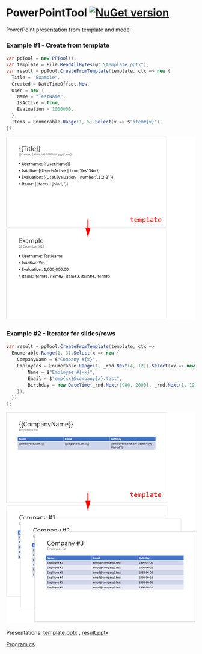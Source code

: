 # PowerPointTool [![NuGet version](https://badge.fury.io/nu/PowerPointTool.svg)](http://badge.fury.io/nu/PowerPointTool)
PowerPoint presentation from template and model

### Example #1 - Create from template

```C#
var ppTool = new PPTool();
var template = File.ReadAllBytes(@".\template.pptx");
var result = ppTool.CreateFromTemplate(template, ctx => new {
  Title = "Example",
  Created = DateTimeOffset.Now,
  User = new { 
    Name = "TestName", 
    IsActive = true,
    Evaluation = 1000000,
  },
  Items = Enumerable.Range(1, 5).Select(x => $"item#{x}"),
});
```

![](https://raw.githubusercontent.com/mustaddon/PowerPointService/master/Test/Images/example01.png)

### Example #2 - Iterator for slides/rows

```C#
var result = ppTool.CreateFromTemplate(template, ctx => 
  Enumerable.Range(1, 3).Select(x => new {
    CompanyName = $"Company #{x}",
    Employees = Enumerable.Range(1, _rnd.Next(4, 12)).Select(xx => new {
        Name = $"Employee #{xx}",
        Email = $"emp{xx}@company{x}.test",
        Birthday = new DateTime(_rnd.Next(1980, 2000), _rnd.Next(1, 12), 1).AddDays(_rnd.Next(0, 30)),
    }),
  })
);
```

![](https://raw.githubusercontent.com/mustaddon/PowerPointService/master/Test/Images/example02.png)

Presentations: 
[template.pptx](https://raw.githubusercontent.com/mustaddon/PowerPointService/master/Test/Presentations/template_source.pptx?raw=true) ,
[result.pptx](https://raw.githubusercontent.com/mustaddon/PowerPointService/master/Test/Presentations/template_result.pptx?raw=true)

[Program.cs](https://github.com/mustaddon/PowerPointService/blob/master/Test/ConsoleApp/Program.cs)

